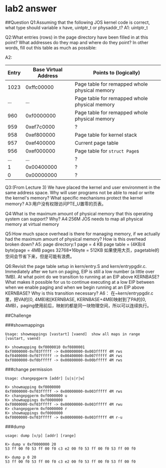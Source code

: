 # lab2 answer

##Question
Q1:Assuming that the following JOS kernel code is correct, what type should variable x have, uintptr_t or physaddr_t?
A1: uintptr_t

Q2:What entries (rows) in the page directory have been filled in at this point? What addresses do they map and where do they point? In other words, fill out this table as much as possible:

A2:

|Entry|Base Virtual Address|Points to (logically)|
|-|-|-|
|1023|0xffc00000|Page table for remapped whole physical memory|
|...|...|Page table for remapped whole physical memory|
|960|0xf0000000|Page table for remapped whole physical memory|
|959|0xef7c0000|?|
|958|0xef800000|Page table for kernel stack|
|957|0xef400000|Current page table|
|956|0xef000000|Page table for `struct Page`s|
|...|...|?|
|1|0x00400000|?|
|0|0x00000000|?|

Q3:(From Lecture 3) We have placed the kernel and user environment in the same address space. Why will user programs not be able to read or write the kernel's memory? What specific mechanisms protect the kernel memory?
A3:用户没有权限访问PTE_U置零的页表。

Q4:What is the maximum amount of physical memory that this operating system can support? Why?
A4:256M JOS needs to map all physical memory at virtual memory

Q5:How much space overhead is there for managing memory, if we actually had the maximum amount of physical memory? How is this overhead broken down?
A5:
page directory:1 page = 4 KB
page table = (4KB/4 byte)page = 4MB
pages 32768*16byte = 512KB
如果使用大页，pagetable的空间会节省下来，但是可能有浪费。

Q6:Revisit the page table setup in kern/entry.S and kern/entrypgdir.c. Immediately after we turn on paging, EIP is still a low number (a little over 1MB). At what point do we transition to running at an EIP above KERNBASE? What makes it possible for us to continue executing at a low EIP between when we enable paging and when we begin running at an EIP above KERNBASE? Why is this transition necessary?
A6：
在~kern/entrypgdir.c 里，把VA的[0, 4MB)和[KERNBASE, KERNBASE+4MB)映射到了PA的[0, 4MB)，paging使用前后，映射的都是同一块物理空间，所以可以连续执行。


##Challenge

###showmappings

```
Usage: showmappings [vastart] [vaend]  show all maps in range [vastart, vaend)
```
```
K> showmapping 0xf0000010 0xf0800001
0xf0000000-0xf03fffff -> 0x00000000-0x003fffff 4M rws
0xf0400000-0xf07fffff -> 0x00400000-0x007fffff 4M rws
0xf0800000-0xf0bfffff -> 0x00800000-0x00bfffff 4M rws
```

###change permission

```
Usage: changepgperm [addr] [u|s|r|w]

```

```
K> showmapping 0xf0000000
0xf0000000-0xf03fffff -> 0x00000000-0x003fffff 4M rws
K> changepgperm 0xf0000000 u
K> showmappings 0xf0000000
0xf0000000-0xf03fffff -> 0x00000000-0x003fffff 4M rwu
K> changepgperm 0xf0000000 r
K> showmappings 0xf0000000
0xf0000000-0xf03fffff -> 0x00000000-0x003fffff 4M r-u
```

###dump
```
usage: dump [v/p] [addr] [range]
```
```
K> dump v 0xf0000000 20
53 ff 00 f0 53 ff 00 f0 c3 e2 00 f0 53 ff 00 f0 53 ff 00 f0

K> dump p 0 20
53 ff 00 f0 53 ff 00 f0 c3 e2 00 f0 53 ff 00 f0 53 ff 00 f0
```
